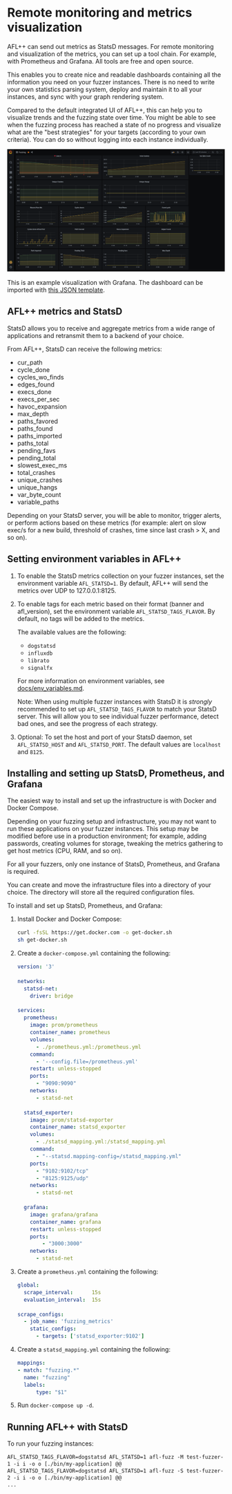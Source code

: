 # Remote monitoring and metrics visualization

AFL++ can send out metrics as StatsD messages. For remote monitoring and visualization of the metrics, you can set up a tool chain. For example, with Prometheus and Grafana. All tools are free and open source.

This enables you to create nice and readable dashboards containing all the information you need on your fuzzer instances. There is no need to write your own statistics parsing system, deploy and maintain it to all your instances, and sync with your graph rendering system.

Compared to the default integrated UI of AFL++, this can help you to visualize trends and the fuzzing state over time. You might be able to see when the fuzzing process has reached a state of no progress and visualize what are the "best strategies" for your targets (according to your own criteria). You can do so without logging into each instance individually.

![example visualization with Grafana](resources/statsd-grafana.png)

This is an example visualization with Grafana. The dashboard can be imported with [this JSON template](resources/grafana-afl++.json).

## AFL++ metrics and StatsD

StatsD allows you to receive and aggregate metrics from a wide range of applications and retransmit them to a backend of your choice.

From AFL++, StatsD can receive the following metrics:
- cur_path
- cycle_done
- cycles_wo_finds
- edges_found
- execs_done
- execs_per_sec
- havoc_expansion
- max_depth
- paths_favored
- paths_found
- paths_imported
- paths_total
- pending_favs
- pending_total
- slowest_exec_ms
- total_crashes
- unique_crashes
- unique_hangs
- var_byte_count
- variable_paths

Depending on your StatsD server, you will be able to monitor, trigger alerts, or perform actions based on these metrics (for example: alert on slow exec/s for a new build, threshold of crashes, time since last crash > X, and so on).

## Setting environment variables in AFL++

1. To enable the StatsD metrics collection on your fuzzer instances, set the environment variable `AFL_STATSD=1`. By default, AFL++ will send the metrics over UDP to 127.0.0.1:8125.

2. To enable tags for each metric based on their format (banner and afl_version), set the environment variable `AFL_STATSD_TAGS_FLAVOR`. By default, no tags will be added to the metrics.

    The available values are the following:
    -  `dogstatsd`
    -  `influxdb`
    -  `librato`
    -  `signalfx`
    
    For more information on environment variables, see [docs/env_variables.md](docs/env_variables.md).

    Note: When using multiple fuzzer instances with StatsD it is *strongly* recommended to set up `AFL_STATSD_TAGS_FLAVOR` to match your StatsD server. This will allow you to see individual fuzzer performance, detect bad ones, and see the progress of each strategy.

3. Optional: To set the host and port of your StatsD daemon, set `AFL_STATSD_HOST` and `AFL_STATSD_PORT`. The default values are `localhost` and `8125`.

## Installing and setting up StatsD, Prometheus, and Grafana

The easiest way to install and set up the infrastructure is with Docker and Docker Compose.

Depending on your fuzzing setup and infrastructure, you may not want to run these applications on your fuzzer instances. This setup may be modified before use in a production environment; for example, adding passwords, creating volumes for storage, tweaking the metrics gathering to get host metrics (CPU, RAM, and so on).

For all your fuzzers, only one instance of StatsD, Prometheus, and Grafana is required.

You can create and move the infrastructure files into a directory of your choice. The directory will store all the required configuration files.

To install and set up StatsD, Prometheus, and Grafana:

1. Install Docker and Docker Compose:

    ```sh
    curl -fsSL https://get.docker.com -o get-docker.sh
    sh get-docker.sh
    ```

2. Create a `docker-compose.yml` containing the following:
    ```yml
    version: '3'

    networks:
      statsd-net:
        driver: bridge

    services:
      prometheus:
        image: prom/prometheus
        container_name: prometheus
        volumes:
          - ./prometheus.yml:/prometheus.yml
        command:
          - '--config.file=/prometheus.yml'
        restart: unless-stopped
        ports:
          - "9090:9090"
        networks:
          - statsd-net

      statsd_exporter:
        image: prom/statsd-exporter
        container_name: statsd_exporter
        volumes:
          - ./statsd_mapping.yml:/statsd_mapping.yml
        command:
          - "--statsd.mapping-config=/statsd_mapping.yml"
        ports:
          - "9102:9102/tcp"
          - "8125:9125/udp"
        networks:
          - statsd-net
      
      grafana:
        image: grafana/grafana
        container_name: grafana
        restart: unless-stopped
        ports:
            - "3000:3000"
        networks:
          - statsd-net
    ```

3. Create a `prometheus.yml` containing the following:

    ```yml
    global:
      scrape_interval:      15s
      evaluation_interval:  15s

    scrape_configs:
      - job_name: 'fuzzing_metrics'
        static_configs:
          - targets: ['statsd_exporter:9102']
    ```

4. Create a `statsd_mapping.yml` containing the following:
    ```yml 
    mappings:
    - match: "fuzzing.*"
      name: "fuzzing"
      labels:
          type: "$1"
    ```

5. Run `docker-compose up -d`.

## Running AFL++ with StatsD

To run your fuzzing instances:

```
AFL_STATSD_TAGS_FLAVOR=dogstatsd AFL_STATSD=1 afl-fuzz -M test-fuzzer-1 -i i -o o [./bin/my-application] @@
AFL_STATSD_TAGS_FLAVOR=dogstatsd AFL_STATSD=1 afl-fuzz -S test-fuzzer-2 -i i -o o [./bin/my-application] @@
...
```